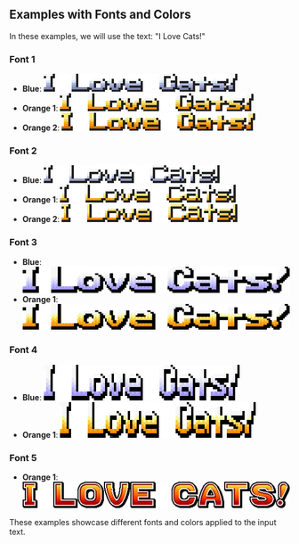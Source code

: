 ## Examples with Fonts and Colors

In these examples, we will use the text: "I Love Cats!"

### Font 1

- **Blue**: ![Font 1 Blue](Assets/Markdown/Examples/Font-1/Font-1-Color-Blue.png)
- **Orange 1**: ![Font 1 Orange 1](Assets/Markdown/Examples/Font-1/Font-1-Color-Orange-1.png)
- **Orange 2**: ![Font 1 Orange 2](Assets/Markdown/Examples/Font-1/Font-1-Color-Orange-2.png)

### Font 2

- **Blue**: ![Font 2 Blue](Assets/Markdown/Examples/Font-2/Font-2-Color-Blue.png)
- **Orange 1**: ![Font 2 Orange 1](Assets/Markdown/Examples/Font-2/Font-2-Color-Orange-1.png)
- **Orange 2**: ![Font 2 Orange 2](Assets/Markdown/Examples/Font-2/Font-2-Color-Orange-2.png)

### Font 3

- **Blue**: ![Font 3 Blue](Assets/Markdown/Examples/Font-3/Font-3-Color-Blue.png)
- **Orange 1**: ![Font 3 Orange 1](Assets/Markdown/Examples/Font-3/Font-3-Color-Orange-1.png)

### Font 4

- **Blue**: ![Font 4 Blue](Assets/Markdown/Examples/Font-4/Font-4-Color-Blue.png)
- **Orange 1**: ![Font 4 Orange 1](Assets/Markdown/Examples/Font-4/Font-4-Color-Orange-1.png)

### Font 5

- **Orange 1**: ![Font 5 Orange 1](Assets/Markdown/Examples/Font-5/Font-5-Color-Orange-1.png)

These examples showcase different fonts and colors applied to the input text.
